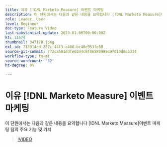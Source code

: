 ```yaml
---
title: 이유 [!DNL Marketo Measure] 이벤트 마케팅
description: 이 단원에서는 다음과 같은 내용을 요약합니다 [!DNL Marketo Measure]이벤트 마케팅 팀의 주요 기능 및 가치
role: Leader, User
level: Beginner
doc-type: Feature Video
last-substantial-update: 2023-01-06T00:00:00Z
kt: 11674
thumbnail: 347178.jpeg
exl-id: 713014ed-257c-44f3-a406-bc40e953fe88
source-git-commit: 772ca501ddfe02d4c9f06580989d97d10d8c3334
workflow-type: tm+mt
source-wordcount: '32'
ht-degree: 0%

---
```


# 이유 [!DNL Marketo Measure] 이벤트 마케팅

이 단원에서는 다음과 같은 내용을 요약합니다 [!DNL Marketo Measure]이벤트 마케팅 팀의 주요 기능 및 가치

>[!VIDEO](https://video.tv.adobe.com/v/347178/?quality=12&learn=on)
